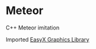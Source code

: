 # Meteor
C++ Meteor imitation

Imported [EasyX Graphics Library](https://docs.easyx.cn/en-us/setup) 
